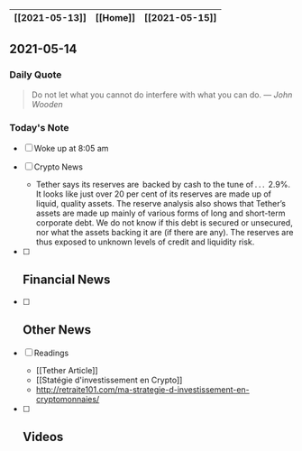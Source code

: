 | [[2021-05-13]] | [[Home]] | [[2021-05-15]] |
| :------------: | :------: | :------------: |

## 2021-05-14 

### Daily Quote
> Do not let what you cannot do interfere with what you can do.
> &mdash; <cite>John Wooden</cite>

### Today's Note
- [ ] Woke up at 8:05 am
- [ ] Crypto News
	- Tether says its reserves are  backed by cash to the tune of . . .  2.9%. It looks like just over 20 per cent of its reserves are made up of liquid, quality assets. The reserve analysis also shows that Tether’s assets are made up mainly of various forms of long and short-term corporate debt. We do not know if this debt is secured or unsecured, nor what the assets backing it are (if there are any). The reserves are thus exposed to unknown levels of credit and liquidity risk. 

- [ ] Financial News
	-  
- [ ] Other News
	- 
- [ ] Readings
	- [[Tether Article]]
	- [[Statégie d'investissement en Crypto]]
	- http://retraite101.com/ma-strategie-d-investissement-en-cryptomonnaies/
- [ ] Videos
	- 
